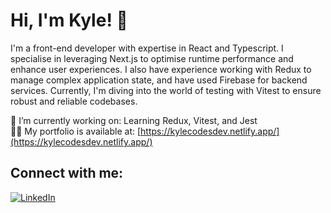 # Hi, I'm Kyle! 👋

I'm a front-end developer with expertise in React and Typescript. I specialise in leveraging Next.js to optimise runtime performance and enhance user experiences. I also have experience working with Redux to manage complex application state, and have used Firebase for backend services. Currently, I'm diving into the world of testing with Vitest to ensure robust and reliable codebases.

🔭 I’m currently working on: Learning Redux, Vitest, and Jest  
👨‍💻 My portfolio is available at: [https://kylecodesdev.netlify.app/](https://kylecodesdev.netlify.app/)

## Connect with me:
[![LinkedIn](https://img.shields.io/badge/LinkedIn-KyleAbrahamse-blue)](https://www.linkedin.com/in/kyle-abrahamse)

